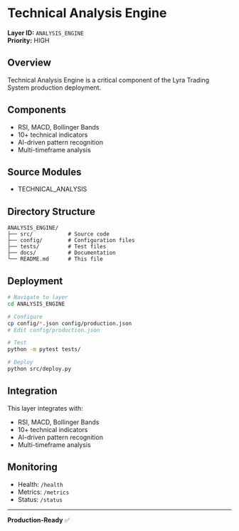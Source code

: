 # Technical Analysis Engine

**Layer ID:** `ANALYSIS_ENGINE`  
**Priority:** HIGH

## Overview

Technical Analysis Engine is a critical component of the Lyra Trading System production deployment.

## Components

- RSI, MACD, Bollinger Bands
- 10+ technical indicators
- AI-driven pattern recognition
- Multi-timeframe analysis

## Source Modules

- TECHNICAL_ANALYSIS

## Directory Structure

```
ANALYSIS_ENGINE/
├── src/           # Source code
├── config/        # Configuration files
├── tests/         # Test files
├── docs/          # Documentation
└── README.md      # This file
```

## Deployment

```bash
# Navigate to layer
cd ANALYSIS_ENGINE

# Configure
cp config/*.json config/production.json
# Edit config/production.json

# Test
python -m pytest tests/

# Deploy
python src/deploy.py
```

## Integration

This layer integrates with:
- RSI, MACD, Bollinger Bands
- 10+ technical indicators
- AI-driven pattern recognition
- Multi-timeframe analysis

## Monitoring

- Health: `/health`
- Metrics: `/metrics`
- Status: `/status`

---

**Production-Ready** ✅
